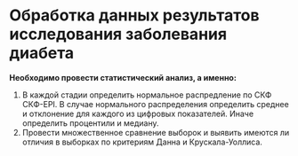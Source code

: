# Обработка данных результатов исследования заболевания диабета

**Необходимо провести статистический анализ, а именно:**


1.   В каждой стадии определить нормальное распредление по СКФ СКФ-EPI. В случае нормального распределения определить среднее и отклонение для каждого из цифровых показателей. Иначе определить процентили и медиану.
2. Провести множественное сравнение выборок и выявить имеются ли отличия в выборках по критериям Данна и Крускала-Уоллиса.
